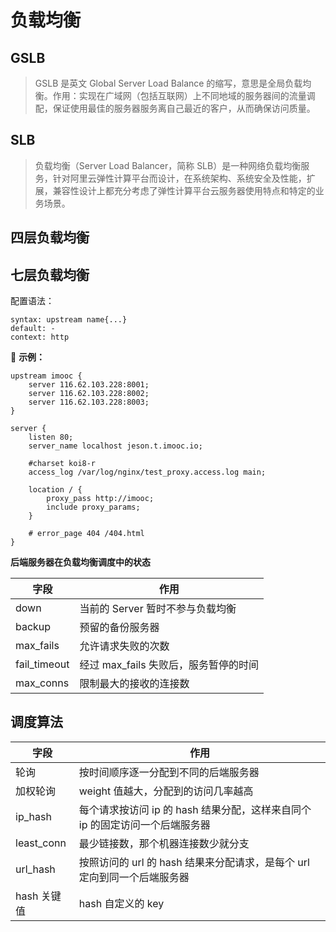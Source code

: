 # 负载均衡

## GSLB

> GSLB 是英文 Global Server Load Balance 的缩写，意思是全局负载均衡。作用：实现在广域网（包括互联网）上不同地域的服务器间的流量调配，保证使用最佳的服务器服务离自己最近的客户，从而确保访问质量。

## SLB

> 负载均衡（Server Load Balancer，简称 SLB）是一种网络负载均衡服务，针对阿里云弹性计算平台而设计，在系统架构、系统安全及性能，扩展，兼容性设计上都充分考虑了弹性计算平台云服务器使用特点和特定的业务场景。

## 四层负载均衡

## 七层负载均衡

配置语法：

```linux
syntax: upstream name{...}
default: -
context: http
```

🌰 **示例：**

```nginx
upstream imooc {
    server 116.62.103.228:8001;
    server 116.62.103.228:8002;
    server 116.62.103.228:8003;
}

server {
    listen 80;
    server_name localhost jeson.t.imooc.io;

    #charset koi8-r
    access_log /var/log/nginx/test_proxy.access.log main;

    location / {
        proxy_pass http://imooc;
        include proxy_params;
    }

    # error_page 404 /404.html
}
```

**后端服务器在负载均衡调度中的状态**

| 字段         | 作用                                  |
| ------------ | ------------------------------------- |
| down         | 当前的 Server 暂时不参与负载均衡      |
| backup       | 预留的备份服务器                      |
| max_fails    | 允许请求失败的次数                    |
| fail_timeout | 经过 max_fails 失败后，服务暂停的时间 |
| max_conns    | 限制最大的接收的连接数                |

## 调度算法

| 字段        | 作用                                                                         |
| ----------- | ---------------------------------------------------------------------------- |
| 轮询        | 按时间顺序逐一分配到不同的后端服务器                                         |
| 加权轮询    | weight 值越大，分配到的访问几率越高                                          |
| ip_hash     | 每个请求按访问 ip 的 hash 结果分配，这样来自同个 ip 的固定访问一个后端服务器 |
| least_conn  | 最少链接数，那个机器连接数少就分支                                           |
| url_hash    | 按照访问的 url 的 hash 结果来分配请求，是每个 url 定向到同一个后端服务器     |
| hash 关键值 | hash 自定义的 key                                                            |
